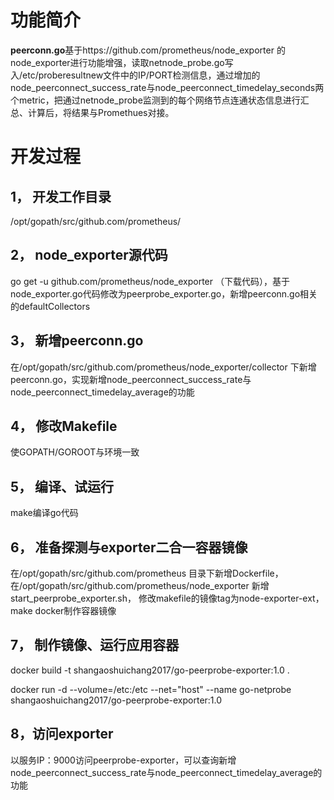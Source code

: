 # 功能简介
**peerconn.go**基于https://github.com/prometheus/node_exporter 的node_exporter进行功能增强，读取netnode_probe.go写入/etc/proberesultnew文件中的IP/PORT检测信息，通过增加的node_peerconnect_success_rate与node_peerconnect_timedelay_seconds两个metric，把通过netnode_probe监测到的每个网络节点连通状态信息进行汇总、计算后，将结果与Promethues对接。

# 开发过程
## 1，   开发工作目录
/opt/gopath/src/github.com/prometheus/
## 2，   node_exporter源代码
go get -u github.com/prometheus/node_exporter （下载代码），基于node_exporter.go代码修改为peerprobe_exporter.go，新增peerconn.go相关的defaultCollectors
## 3，   新增peerconn.go
在/opt/gopath/src/github.com/prometheus/node_exporter/collector 下新增peerconn.go，实现新增node_peerconnect_success_rate与node_peerconnect_timedelay_average的功能
## 4，   修改Makefile
使GOPATH/GOROOT与环境一致
## 5，   编译、试运行
make编译go代码
## 6，   准备探测与exporter二合一容器镜像
在/opt/gopath/src/github.com/prometheus 目录下新增Dockerfile，在/opt/gopath/src/github.com/prometheus/node_exporter 新增start_peerprobe_exporter.sh，
修改makefile的镜像tag为node-exporter-ext，make docker制作容器镜像
## 7，   制作镜像、运行应用容器
docker build -t shangaoshuichang2017/go-peerprobe-exporter:1.0 .

docker run -d --volume=/etc:/etc  --net="host" --name go-netprobe shangaoshuichang2017/go-peerprobe-exporter:1.0
## 8，访问exporter
以服务IP：9000访问peerprobe-exporter，可以查询新增node_peerconnect_success_rate与node_peerconnect_timedelay_average的功能
